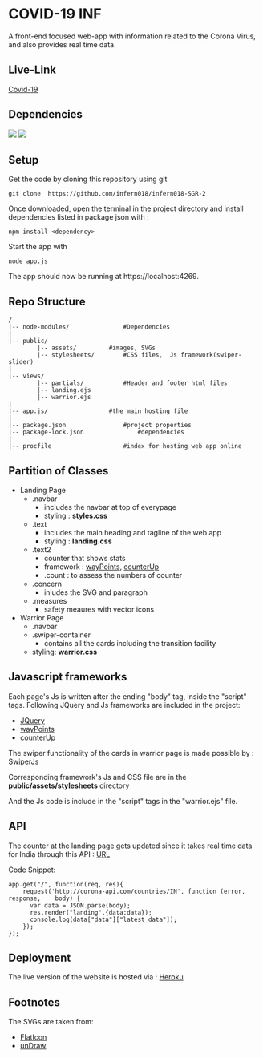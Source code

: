
# COVID-19 INF 
A front-end focused web-app with information related to the Corona Virus, and also provides real time data.

## Live-Link
[Covid-19](https://covid-19inf.herokuapp.com/)


## Dependencies
![](https://img.shields.io/badge/npm-v6.13.4-blue)  ![](https://img.shields.io/badge/node-v12.6.1-green)

## Setup
Get the code by cloning this repository using git

```
git clone  https://github.com/infern018/infern018-SGR-2
```
Once downloaded, open the terminal in the project directory and install dependencies listed in package json with :

```
npm install <dependency>
```
 Start the app with
```
node app.js
```
The app should now be running at https://localhost:4269.

## Repo Structure
```
/
|-- node-modules/				#Dependencies
|
|-- public/
		|-- assets/			#images, SVGs
		|-- stylesheets/		#CSS files,  Js framework(swiper-slider)
|
|-- views/
		|-- partials/			#Header and footer html files 
		|-- landing.ejs
		|-- warrior.ejs
|
|-- app.js/					#the main hosting file
|
|-- package.json				#project properties
|-- package-lock.json				#dependencies
|
|-- procfile					#index for hosting web app online
```

## Partition of Classes
- Landing Page
	- .navbar 
		- includes the navbar at top of everypage
		- styling : **styles.css**
	- .text
		- includes the main heading and tagline of the web app
		- styling : **landing.css**
	- .text2
		- counter that shows stats
		- framework : [wayPoints](https://cdnjs.com/libraries/waypoints), [counterUp](https://cdnjs.com/libraries/Counter-Up)
		- .count : to assess the numbers of counter
	- .concern
		- inludes the SVG and paragraph
	- .measures
		- safety meaures with vector icons
- Warrior Page
	 - .navbar
	 - .swiper-container
	 	- contains all the cards including the transition facility
	 - styling:  **warrior.css**

## Javascript frameworks
Each page's Js is written after the ending "body" tag, inside the "script" tags.
Following JQuery and Js frameworks are included in the project:
- [JQuery](https://code.jquery.com/jquery-3.5.1.js)
- [wayPoints](https://cdnjs.com/libraries/waypoints)
- [counterUp](https://cdnjs.com/libraries/Counter-Up)

The swiper functionality of the cards in warrior page is made possible by : [SwiperJs](https://swiperjs.com/) 

Corresponding framework's Js and CSS file are in the **public/assets/stylesheets** directory

And the Js code is include in the "script" tags in the "warrior.ejs" file.


## API 
The counter at the landing page gets updated since it takes real time data for India through this API : [URL](http://corona-api.com/countries/IN) 

Code Snippet:
```
app.get("/", function(req, res){
	request('http://corona-api.com/countries/IN', function (error, response, 	body) {
	  var data = JSON.parse(body);
	  res.render("landing",{data:data});
	  console.log(data["data"]["latest_data"]);
	});
});
```
## Deployment
The live version of the website is hosted via : [Heroku](https://www.heroku.com/)
## Footnotes 
The SVGs are taken from:
- [FlatIcon](https://www.flaticon.com/)
- [unDraw](https://undraw.co/illustrations)
